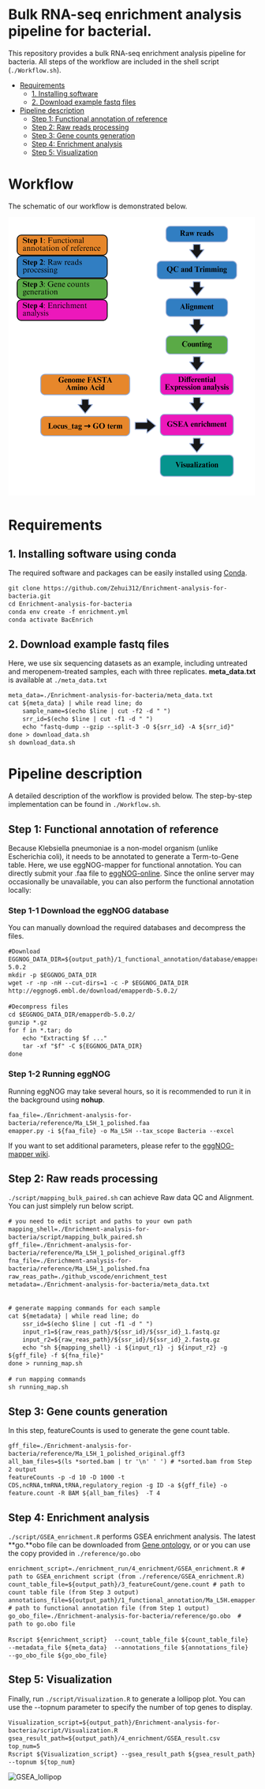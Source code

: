 # Bulk RNA-seq enrichment analysis pipeline for bacterial.
This repository provides a bulk RNA-seq enrichment analysis pipeline for bacteria. All steps of the workflow are included in the shell script (`./Workflow.sh`).
- [Requirements](#Requirements)
  -  [1. Installing software](#1.-Installing-software-using-conda)
  -  [2. Download example fastq files](#2.-Download-example-fastq-files)
- [Pipeline description](#pipeline-description)
  -  [Step 1: Functional annotation of reference](#step-1-functional-annotation-of-reference)
  -  [Step 2: Raw reads processing](#step-2-raw-reads-processing)
  -  [Step 3: Gene counts generation](#step-3-gene-counts-generation)
  -  [Step 4: Enrichment analysis](#step-4-enrichment-analysis)
  -  [Step 5: Visualization](#step-5-visualization)
# Workflow
The schematic of our workflow is demonstrated below.

<img src="/images/Workflow.png" alt="Workflow" width="500"/>

# Requirements
## 1. Installing software using conda
The required software and packages can be easily installed using [Conda](https://www.anaconda.com/docs/getting-started/miniconda/install). 
```
git clone https://github.com/Zehui312/Enrichment-analysis-for-bacteria.git
cd Enrichment-analysis-for-bacteria
conda env create -f enrichment.yml
conda activate BacEnrich
```
## 2. Download example fastq files
Here, we use six sequencing datasets as an example, including untreated and meropenem-treated samples, each with three replicates. **meta_data.txt** is available at `./meta_data.txt`
```
meta_data=./Enrichment-analysis-for-bacteria/meta_data.txt
cat ${meta_data} | while read line; do
    sample_name=$(echo $line | cut -f2 -d " ")
    srr_id=$(echo $line | cut -f1 -d " ")
    echo "fastq-dump --gzip --split-3 -O ${srr_id} -A ${srr_id}"
done > download_data.sh
sh download_data.sh
```
# Pipeline description
A detailed description of the workflow is provided below. The step-by-step implementation can be found in `./Workflow.sh`.
## Step 1: Functional annotation of reference
Because Klebsiella pneumoniae is a non-model organism (unlike Escherichia coli), it needs to be annotated to generate a Term-to-Gene table. Here, we use eggNOG-mapper for functional annotation. You can directly submit your .faa file to [eggNOG-online](http://eggnog-mapper.embl.de/). Since the online server may occasionally be unavailable, you can also perform the functional annotation locally:

### Step 1-1 Download the eggNOG database
You can manually download the required databases and decompress the files.
```
#Download 
EGGNOG_DATA_DIR=${output_path}/1_functional_annotation/database/emapperdb-5.0.2 
mkdir -p $EGGNOG_DATA_DIR
wget -r -np -nH --cut-dirs=1 -c -P $EGGNOG_DATA_DIR http://eggnog6.embl.de/download/emapperdb-5.0.2/

#Decompress files
cd $EGGNOG_DATA_DIR/emapperdb-5.0.2/
gunzip *.gz
for f in *.tar; do
    echo "Extracting $f ..."
    tar -xf "$f" -C ${EGGNOG_DATA_DIR}
done
```
### Step 1-2 Running eggNOG
Running eggNOG may take several hours, so it is recommended to run it in the background using **nohup**.
```
faa_file=./Enrichment-analysis-for-bacteria/reference/Ma_L5H_1_polished.faa
emapper.py -i ${faa_file} -o Ma_L5H --tax_scope Bacteria --excel
```
If you want to set additional parameters, please refer to the [eggNOG-mapper wiki](https://github.com/eggnogdb/eggnog-mapper/wiki/eggNOG-mapper-v2.1.5-to-v2.1.13#user-content-Software_Requirements).

## Step 2: Raw reads processing
```./script/mapping_bulk_paired.sh``` can achieve Raw data QC and Alignment. You can just simplely run below script. 

```
# you need to edit script and paths to your own path
mapping_shell=./Enrichment-analysis-for-bacteria/script/mapping_bulk_paired.sh
gff_file=./Enrichment-analysis-for-bacteria/reference/Ma_L5H_1_polished_original.gff3
fna_file=./Enrichment-analysis-for-bacteria/reference/Ma_L5H_1_polished.fna
raw_reas_path=./github_vscode/enrichment_test
metadata=./Enrichment-analysis-for-bacteria/meta_data.txt


# generate mapping commands for each sample
cat ${metadata} | while read line; do
    ssr_id=$(echo $line | cut -f1 -d " ")
    input_r1=${raw_reas_path}/${ssr_id}/${ssr_id}_1.fastq.gz
    input_r2=${raw_reas_path}/${ssr_id}/${ssr_id}_2.fastq.gz
    echo "sh ${mapping_shell} -i ${input_r1} -j ${input_r2} -g ${gff_file} -f ${fna_file}"
done > running_map.sh

# run mapping commands 
sh running_map.sh
```

## Step 3: Gene counts generation
In this step, featureCounts is used to generate the gene count table.
```
gff_file=./Enrichment-analysis-for-bacteria/reference/Ma_L5H_1_polished_original.gff3
all_bam_files=$(ls *sorted.bam | tr '\n' ' ') # *sorted.bam from Step 2 output
featureCounts -p -d 10 -D 1000 -t CDS,ncRNA,tmRNA,tRNA,regulatory_region -g ID -a ${gff_file} -o feature.count -R BAM ${all_bam_files}  -T 4
```

## Step 4: Enrichment analysis
```./script/GSEA_enrichment.R```  performs GSEA enrichment analysis. The latest **go.**obo file can be downloaded from [Gene ontology](https://geneontology.org/docs/download-ontology/), or or you can use the copy provided in `./reference/go.obo`

```
enrichment_script=./enrichment_run/4_enrichment/GSEA_enrichment.R # path to GSEA_enrichment script (from ./reference/GSEA_enrichment.R)
count_table_file=${output_path}/3_featureCount/gene.count # path to count table file (from Step 3 output) 
annotations_file=${output_path}/1_functional_annotation/Ma_L5H.emapper.annotations.xlsx # path to functional annotation file (from Step 1 output)
go_obo_file=./Enrichment-analysis-for-bacteria/reference/go.obo  # path to go.obo file

Rscript ${enrichment_script}  --count_table_file ${count_table_file}  --metadata_file ${meta_data}  --annotations_file ${annotations_file}  --go_obo_file ${go_obo_file}
```
## Step 5: Visualization
Finally, run `./script/Visualization.R` to generate a lollipop plot. You can use the --topnum parameter to specify the number of top genes to display.
```
Visualization_script=${output_path}/Enrichment-analysis-for-bacteria/script/Visualization.R
gsea_result_path=${output_path}/4_enrichment/GSEA_result.csv
top_num=5
Rscript ${Visualization_script} --gsea_result_path ${gsea_result_path} --topnum ${top_num}

```
![GSEA_lollipop](/images/GSEA_lollipop.jpg)
